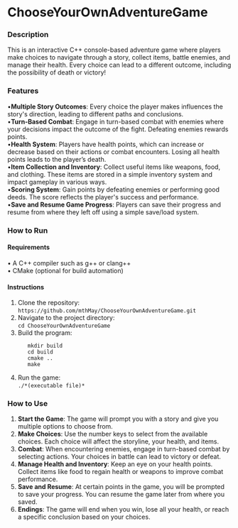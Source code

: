 # ChooseYourOwnAdventureGame
### Description
This is an interactive C++ console-based adventure game where players make choices to navigate through a story, collect items, battle enemies, and manage their health. Every choice can lead to a different outcome, including the possibility of death or victory!

### Features
•**Multiple Story Outcomes**: Every choice the player makes influences the story's direction, leading to different paths and conclusions.<br>
•**Turn-Based Combat**: Engage in turn-based combat with enemies where your decisions impact the outcome of the fight. Defeating enemies rewards points.<br>
•**Health System**: Players have health points, which can increase or decrease based on their actions or combat encounters. Losing all health points leads to the player’s death.<br>
•**Item Collection and Inventory**: Collect useful items like weapons, food, and clothing. These items are stored in a simple inventory system and impact gameplay in various ways.<br>
•**Scoring System**: Gain points by defeating enemies or performing good deeds. The score reflects the player's success and performance.<br>
•**Save and Resume Game Progress**: Players can save their progress and resume from where they left off using a simple save/load system.<br>

### How to Run
#### Requirements
• A C++ compiler such as g++ or clang++<br>
• CMake (optional for build automation)

#### Instructions
1. Clone the repository:<br>
   ```https://github.com/mthMay/ChooseYourOwnAdventureGame.git```
2. Navigate to the project directory:<br>
   ```cd ChooseYourOwnAdventureGame```
3. Build the program:<br>
   ```
      mkdir build
      cd build
      cmake ..
      make
   ```
4. Run the game:<br>
   ```./*(executable file)*```

### How to Use
1. **Start the Game**: The game will prompt you with a story and give you multiple options to choose from.
2. **Make Choices**: Use the number keys to select from the available choices. Each choice will affect the storyline, your health, and items.
3. **Combat**: When encountering enemies, engage in turn-based combat by selecting actions. Your choices in battle can lead to victory or defeat.
4. **Manage Health and Inventory**: Keep an eye on your health points. Collect items like food to regain health or weapons to improve combat performance.
5. **Save and Resume**: At certain points in the game, you will be prompted to save your progress. You can resume the game later from where you saved.
6. **Endings**: The game will end when you win, lose all your health, or reach a specific conclusion based on your choices.
  
